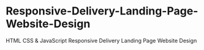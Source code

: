 # Responsive-Delivery-Landing-Page-Website-Design
HTML CSS &amp; JavaScript Responsive Delivery Landing Page Website Design
